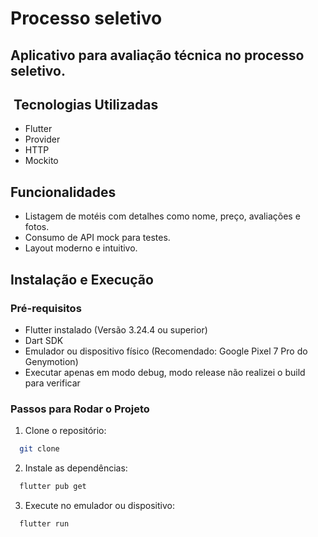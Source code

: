 # Processo seletivo

## Aplicativo para avaliação técnica no processo seletivo.

## ️ Tecnologias Utilizadas

- Flutter
- Provider
- HTTP
- Mockito

## Funcionalidades

- Listagem de motéis com detalhes como nome, preço, avaliações e fotos.
- Consumo de API mock para testes.
- Layout moderno e intuitivo.

## Instalação e Execução

### Pré-requisitos

- Flutter instalado (Versão 3.24.4 ou superior)
- Dart SDK
- Emulador ou dispositivo físico (Recomendado: Google Pixel 7 Pro do Genymotion)
- Executar apenas em modo debug, modo release não realizei o build para verificar

### Passos para Rodar o Projeto

1. Clone o repositório:

```bash
  git clone
```

2. Instale as dependências:

```bash
  flutter pub get
```

3. Execute no emulador ou dispositivo:

```bash
  flutter run
```
